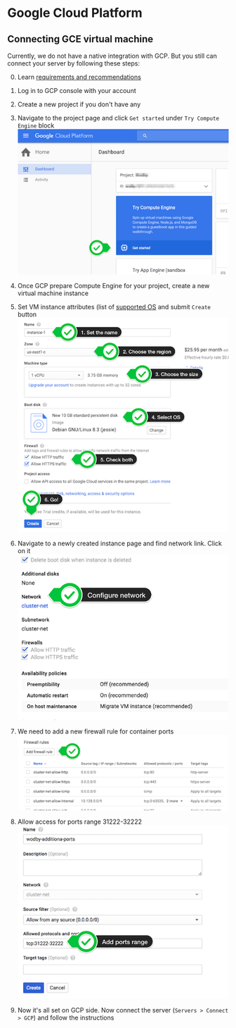 # Google Cloud Platform

## Connecting GCE virtual machine

Currently, we do not have a native integration with GCP. But you still can connect your server by following these steps:

0. Learn [requirements and recommendations](../infrastructure/connecting-server.md#requirements-and-recommendations)

1. Log in to GCP console with your account 

2. Create a new project if you don't have any

3. Navigate to the project page and click `Get started` under `Try Compute Engine` block
![](../assets/gcp-gce.png)

4. Once GCP prepare Compute Engine for your project, create a new virtual machine instance

5. Set VM instance attributes (list of [supported OS](../infrastructure/connecting-server.md#supported-os) and submit `Create` button
![](../assets/gcp-create-instance.png)

6. Navigate to a newly created instance page and find network link. Click on it
![](../assets/gcp-instance-network.png)

7. We need to add a new firewall rule for container ports 
![](../assets/gcp-firewall-rule.png)

8. Allow access for ports range 31222-32222 
![](../assets/gcp-rule-ports.png)

9. Now it's all set on GCP side. Now connect the server (`Servers > Connect > GCP`) and follow the instructions
